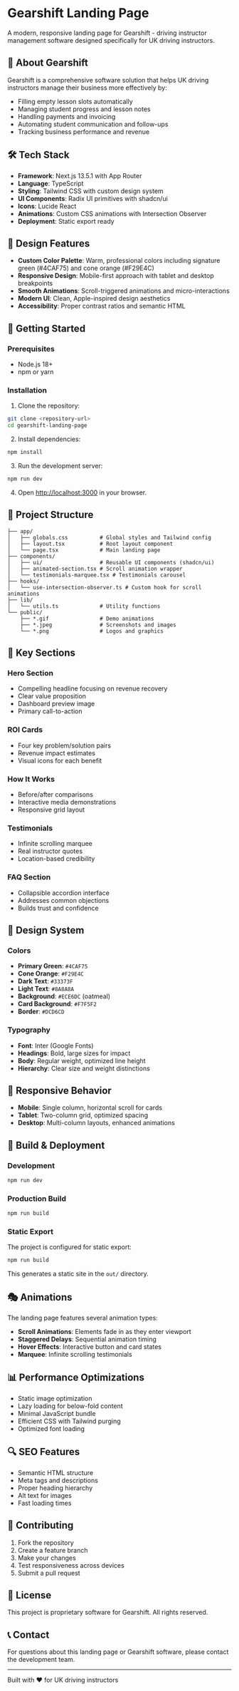 # Gearshift Landing Page

A modern, responsive landing page for Gearshift - driving instructor management software designed specifically for UK driving instructors.

## 🚗 About Gearshift

Gearshift is a comprehensive software solution that helps UK driving instructors manage their business more effectively by:

- Filling empty lesson slots automatically
- Managing student progress and lesson notes
- Handling payments and invoicing
- Automating student communication and follow-ups
- Tracking business performance and revenue

## 🛠 Tech Stack

- **Framework**: Next.js 13.5.1 with App Router
- **Language**: TypeScript
- **Styling**: Tailwind CSS with custom design system
- **UI Components**: Radix UI primitives with shadcn/ui
- **Icons**: Lucide React
- **Animations**: Custom CSS animations with Intersection Observer
- **Deployment**: Static export ready

## 🎨 Design Features

- **Custom Color Palette**: Warm, professional colors including signature green (#4CAF75) and cone orange (#F29E4C)
- **Responsive Design**: Mobile-first approach with tablet and desktop breakpoints
- **Smooth Animations**: Scroll-triggered animations and micro-interactions
- **Modern UI**: Clean, Apple-inspired design aesthetics
- **Accessibility**: Proper contrast ratios and semantic HTML

## 🚀 Getting Started

### Prerequisites

- Node.js 18+ 
- npm or yarn

### Installation

1. Clone the repository:
```bash
git clone <repository-url>
cd gearshift-landing-page
```

2. Install dependencies:
```bash
npm install
```

3. Run the development server:
```bash
npm run dev
```

4. Open [http://localhost:3000](http://localhost:3000) in your browser.

## 📁 Project Structure

```
├── app/
│   ├── globals.css          # Global styles and Tailwind config
│   ├── layout.tsx           # Root layout component
│   └── page.tsx             # Main landing page
├── components/
│   ├── ui/                  # Reusable UI components (shadcn/ui)
│   ├── animated-section.tsx # Scroll animation wrapper
│   └── testimonials-marquee.tsx # Testimonials carousel
├── hooks/
│   └── use-intersection-observer.ts # Custom hook for scroll animations
├── lib/
│   └── utils.ts             # Utility functions
└── public/
    ├── *.gif                # Demo animations
    ├── *.jpeg               # Screenshots and images
    └── *.png                # Logos and graphics
```

## 🎯 Key Sections

### Hero Section
- Compelling headline focusing on revenue recovery
- Clear value proposition
- Dashboard preview image
- Primary call-to-action

### ROI Cards
- Four key problem/solution pairs
- Revenue impact estimates
- Visual icons for each benefit

### How It Works
- Before/after comparisons
- Interactive media demonstrations
- Responsive grid layout

### Testimonials
- Infinite scrolling marquee
- Real instructor quotes
- Location-based credibility

### FAQ Section
- Collapsible accordion interface
- Addresses common objections
- Builds trust and confidence

## 🎨 Design System

### Colors
- **Primary Green**: `#4CAF75`
- **Cone Orange**: `#F29E4C`
- **Dark Text**: `#33373F`
- **Light Text**: `#8A8A8A`
- **Background**: `#ECE6DC` (oatmeal)
- **Card Background**: `#F7F5F2`
- **Border**: `#DCD6CD`

### Typography
- **Font**: Inter (Google Fonts)
- **Headings**: Bold, large sizes for impact
- **Body**: Regular weight, optimized line height
- **Hierarchy**: Clear size and weight distinctions

## 📱 Responsive Behavior

- **Mobile**: Single column, horizontal scroll for cards
- **Tablet**: Two-column grid, optimized spacing
- **Desktop**: Multi-column layouts, enhanced animations

## 🔧 Build & Deployment

### Development
```bash
npm run dev
```

### Production Build
```bash
npm run build
```

### Static Export
The project is configured for static export:
```bash
npm run build
```
This generates a static site in the `out/` directory.

## 🎭 Animations

The landing page features several animation types:

- **Scroll Animations**: Elements fade in as they enter viewport
- **Staggered Delays**: Sequential animation timing
- **Hover Effects**: Interactive button and card states
- **Marquee**: Infinite scrolling testimonials

## 📊 Performance Optimizations

- Static image optimization
- Lazy loading for below-fold content
- Minimal JavaScript bundle
- Efficient CSS with Tailwind purging
- Optimized font loading

## 🔍 SEO Features

- Semantic HTML structure
- Meta tags and descriptions
- Proper heading hierarchy
- Alt text for images
- Fast loading times

## 🤝 Contributing

1. Fork the repository
2. Create a feature branch
3. Make your changes
4. Test responsiveness across devices
5. Submit a pull request

## 📄 License

This project is proprietary software for Gearshift. All rights reserved.

## 📞 Contact

For questions about this landing page or Gearshift software, please contact the development team.

---

Built with ❤️ for UK driving instructors
